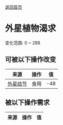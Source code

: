 [返回首页](index.md)  
# 外星植物渴求  
变化范围: 0 ~ 288  
## 可被以下操作改变  
来源  |  操作  |  值  
----  |  ----  |  ----  
[外星结节](AlienNodule.md)  |  食用  |  -48  
## 被以下操作需求  
来源  |  操作  |  值  
----  |  ----  |  ----  
